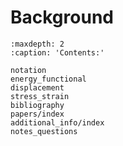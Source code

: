 # Background

```{toctree}
:maxdepth: 2
:caption: 'Contents:'

notation
energy_functional
displacement
stress_strain
bibliography
papers/index
additional_info/index
notes_questions
```

